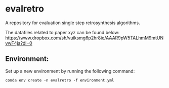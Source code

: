 # evalretro
A repository for evaluation single step retrosynthesis algorithms.

The datafiles related to paper xyz can be found below:
https://www.dropbox.com/sh/vuiksmg6p2hr8ie/AAAR9pW5TALhmM9mtUNvwF4ja?dl=0

## Environment:
Set up a new environment by running the following command: 

``` 
conda env create -n evalretro -f environment.yml 
```
